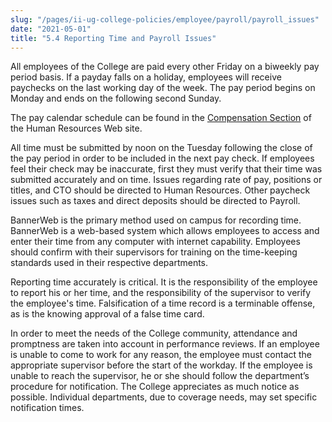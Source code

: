 ```yaml
---
slug: "/pages/ii-ug-college-policies/employee/payroll/payroll_issues"
date: "2021-05-01"
title: "5.4 Reporting Time and Payroll Issues"
---
```


All employees of the College are paid every other Friday on a biweekly pay period basis. If a payday falls on a holiday, employees will receive paychecks on the last working day of the week. The pay period begins on Monday and ends on the following second Sunday.

The pay calendar schedule can be found in the [Compensation Section](http://www.middlebury.edu/offices/business/hr/comp) of the Human Resources Web site.

All time must be submitted by noon on the Tuesday following the close of the pay period in order to be included in the next pay check. If employees feel their check may be inaccurate, first they must verify that their time was submitted accurately and on time. Issues regarding rate of pay, positions or titles, and CTO should be directed to Human Resources. Other paycheck issues such as taxes and direct deposits should be directed to Payroll.

BannerWeb is the primary method used on campus for recording time. BannerWeb is a web-based system which allows employees to access and enter their time from any computer with internet capability. Employees should confirm with their supervisors for training on the time-keeping standards used in their respective departments.

Reporting time accurately is critical. It is the responsibility of the employee to report his or her time, and the responsibility of the supervisor to verify the employee's time. Falsification of a time record is a terminable offense, as is the knowing approval of a false time card.

In order to meet the needs of the College community, attendance and promptness are taken into account in performance reviews. If an employee is unable to come to work for any reason, the employee must contact the appropriate supervisor before the start of the workday. If the employee is unable to reach the supervisor, he or she should follow the department’s procedure for notification. The College appreciates as much notice as possible. Individual departments, due to coverage needs, may set specific notification times.